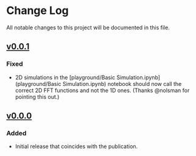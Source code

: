 # Change Log
All notable changes to this project will be documented in this file.

## [v0.0.1]
### Fixed
- 2D simulations in the [playground/Basic Simulation.ipynb](playground/Basic Simulation.ipynb)
  notebook should now call the correct 2D FFT functions and not the 1D ones. (Thanks @nolsman for
  pointing this out.)
  
## [v0.0.0]
### Added
- Initial release that coincides with the publication.

[v0.0.1]: https://github.com/kmdouglass/simmla/compare/v0.0.0...v0.0.1
[v0.0.0]: https://github.com/kmdouglass/simmla/releases/tag/v0.0.0
